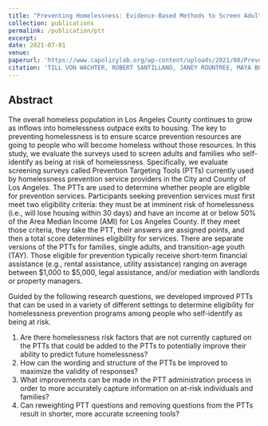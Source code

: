 ```yaml
---
title: "Preventing Homelessness: Evidence-Based Methods to Screen Adults and Families at Risk of Homelessness in Los Angeles"
collection: publications
permalink: /publication/ptt
excerpt: 
date: 2021-07-01
venue:
paperurl: 'https://www.capolicylab.org/wp-content/uploads/2021/08/Preventing-Homelessness-Evidence-Based-Methods-to-Screen-Adults-and-Families-at-Risk-of-Homelessness-in-Los-Angeles.pdf'
citation: 'TILL VON WACHTER, ROBERT SANTILLANO, JANEY ROUNTREE, MAYA BUENAVENTURA, LANDON GIBSON, APRIL NUNN, NINO MIGINEISHVILI, and ALYSSA ARBOLANTE (2021) Preventing Homelessness: Evidence-Based Methods to Screen Adults and Families at Risk of Homelessness in Los Angeles'
---
```


## Abstract

The overall homeless population in Los Angeles County continues to grow as inflows into homelessness outpace exits to housing. The key to preventing homelessness is to ensure scarce prevention resources are going to people who will become homeless without those resources. In this study, we evaluate the surveys used to screen adults and families who self-identify as being at risk of homelessness. Specifically, we evaluate screening surveys called Prevention Targeting Tools (PTTs) currently used by homelessness prevention service providers in the City and County of Los Angeles. The PTTs are used to determine whether people are eligible for prevention services. Participants seeking prevention services must first meet two eligibility criteria: they must be at imminent risk of homelessness (i.e., will lose housing within 30 days) and have an income at or below 50% of the Area Median Income (AMI) for Los Angeles County. If they meet those criteria, they take the PTT, their answers are assigned points, and then a total score determines eligibility for services. There are separate versions of the PTTs for families, single adults, and transition-age youth (TAY). Those eligible for prevention typically receive short-term financial assistance (e.g., rental assistance, utility assistance) ranging on average between $1,000 to $5,000, legal assistance, and/or mediation with landlords or property managers. 

Guided by the following research questions, we developed improved PTTs that can be used in a variety of different settings to determine eligibility for homelessness prevention programs among people who self-identify as being at risk.

1. Are there homelessness risk factors that are not currently captured on the PTTs that could be added to the PTTs to potentially improve their ability to predict future homelessness?
2. How can the wording and structure of the PTTs be improved to maximize the validity of responses?
3. What improvements can be made in the PTT administration process in order to more accurately capture information on at-risk individuals and families?
4. Can reweighting PTT questions and removing questions from the PTTs result in shorter, more accurate screening tools?
